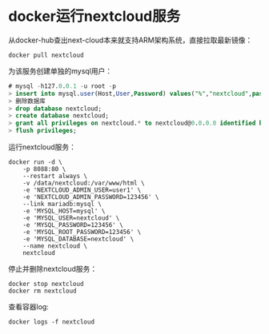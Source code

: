 # docker运行nextcloud服务

从docker-hub查出next-cloud本来就支持ARM架构系统，直接拉取最新镜像：

```shell
docker pull nextcloud
```

为该服务创建单独的mysql用户：

```sql
# mysql -h127.0.0.1 -u root -p
> insert into mysql.user(Host,User,Password) values("%","nextcloud",password("123456"));
> 删除数据库
> drop database nextcloud;
> create database nextcloud;
> grant all privileges on nextcloud.* to nextcloud@0.0.0.0 identified by '123456';
> flush privileges;
```

运行nextcloud服务：

```
docker run -d \
    -p 8088:80 \
    --restart always \
    -v /data/nextcloud:/var/www/html \
    -e 'NEXTCLOUD_ADMIN_USER=user1' \
    -e 'NEXTCLOUD_ADMIN_PASSWORD=123456' \
    --link mariadb:mysql \
    -e 'MYSQL_HOST=mysql' \
    -e 'MYSQL_USER=nextcloud' \
    -e 'MYSQL_PASSWORD=123456' \
    -e 'MYSQL_ROOT_PASSWORD=123456' \
    -e 'MYSQL_DATABASE=nextcloud' \
    --name nextcloud \
    nextcloud
```

停止并删除nextcloud服务：

```shell
docker stop nextcloud
docker rm nextcloud
```

查看容器log:

```
docker logs -f nextcloud
```
